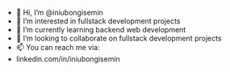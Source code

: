 - 👋 Hi, I’m @iniubongisemin
- 👀 I’m interested in fullstack development projects 
- 🌱 I’m currently learning backend web development 
- 💞️ I’m looking to collaborate on fullstack development projects 
- 📫 You can reach me via:
- linkedin.com/in/iniubongisemin 

<!---
iniubongisemin/iniubongisemin is a ✨ special ✨ repository because its `README.md` (this file) appears on your GitHub profile.
You can click the Preview link to take a look at your changes.
--->
